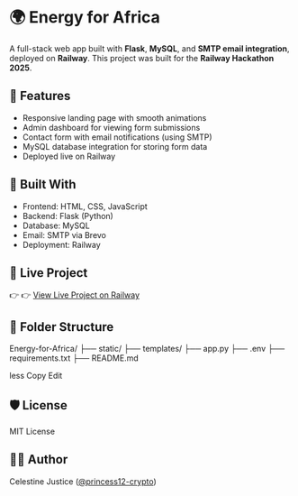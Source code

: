 # 🌍 Energy for Africa

A full-stack web app built with **Flask**, **MySQL**, and **SMTP email integration**, deployed on **Railway**. This project was built for the **Railway Hackathon 2025**.

## 🚀 Features

- Responsive landing page with smooth animations
- Admin dashboard for viewing form submissions
- Contact form with email notifications (using SMTP)
- MySQL database integration for storing form data
- Deployed live on Railway

## 🔧 Built With

- Frontend: HTML, CSS, JavaScript
- Backend: Flask (Python)
- Database: MySQL
- Email: SMTP via Brevo
- Deployment: Railway

## 🔗 Live Project

👉 👉 [View Live Project on Railway](https://energy-for-africa.up.railway.app)

## 📂 Folder Structure

Energy-for-Africa/
├── static/
├── templates/
├── app.py
├── .env
├── requirements.txt
├── README.md

less
Copy
Edit

## 🛡️ License

MIT License

## 👩‍💻 Author

Celestine Justice ([@princess12-crypto](https://github.com/princess12-crypto))
